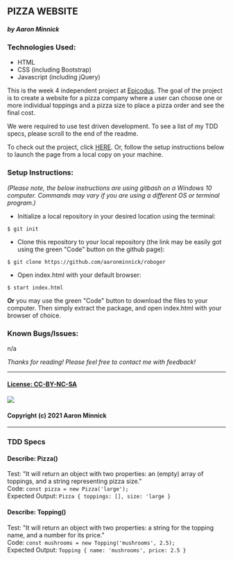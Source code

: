 ## PIZZA WEBSITE
#### _by Aaron Minnick_
### Technologies Used:
* HTML
* CSS (including Bootstrap)
* Javascript (including jQuery)

This is the week 4 independent project at [Epicodus](https://www.epicodus.com). The goal of the project is to create a website for a pizza company where a user can choose one or more individual toppings and a pizza size to place a pizza order and see the final cost.

We were required to use test driven development. To see a list of my TDD specs, please scroll to the end of the readme.

To check out the project, click [HERE](WIP). Or, follow the setup instructions below to launch the page from a local copy on your machine.

### Setup Instructions:
_(Please note, the below instructions are using gitbash on a Windows 10 computer. Commands may vary if you are using a different OS or terminal program.)_
* Initialize a local repository in your desired location using the terminal:
```
$ git init
```
* Clone this repository to your local repository (the link may be easily got using the green "Code" button on the github page):
```
$ git clone https://github.com/aaronminnick/roboger
```
* Open index.html with your default browser:
```
$ start index.html
```
**Or** you may use the green "Code" button to download the files to your computer. Then simply extract the package, and open index.html with your browser of choice.

### Known Bugs/Issues:
n/a

_Thanks for reading! Please feel free to contact me with feedback!_
***
#### [License: CC-BY-NC-SA](https://creativecommons.org/licenses/by-nc-sa/4.0/legalcode)
![](https://licensebuttons.net/l/by-nc-sa/3.0/88x31.png)
#### Copyright (c) 2021 Aaron Minnick

***
### TDD Specs

#### **Describe: Pizza()**
Test: "It will return an object with two properties: an (empty) array of toppings, and a string representing pizza size."  
Code: ```const pizza = new Pizza('large');```  
Expected Output: ```Pizza { toppings: [], size: 'large }```  

#### **Describe: Topping()**
Test: "It will return an object with two properties: a string for the topping name, and a number for its price."  
Code: ```const mushrooms = new Topping('mushrooms', 2.5);```  
Expected Output: ```Topping { name: 'mushrooms', price: 2.5 }```  